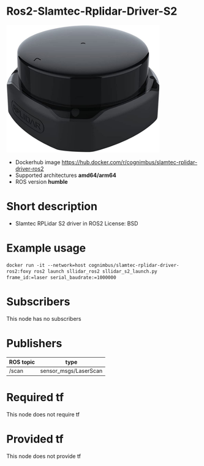# Ros2-Slamtec-Rplidar-Driver-S2

<img src="./ros2-slamtec-rplidar-driver-s2/slamtec-rplidar--s2.jpg" alt="ros2-slamtec-rplidar-driver-s2" width="400"/>

* Dockerhub image https://hub.docker.com/r/cognimbus/slamtec-rplidar-driver-ros2
* Supported architectures <b>amd64/arm64</b>
* ROS version <b>humble
</b>

# Short description
* Slamtec RPLidar S2 driver in ROS2
License: BSD

# Example usage
```
docker run -it --network=host cognimbus/slamtec-rplidar-driver-ros2:foxy ros2 launch sllidar_ros2 sllidar_s2_launch.py frame_id:=laser serial_baudrate:=1000000
```

# Subscribers
This node has no subscribers


# Publishers
ROS topic | type
--- | ---
/scan | sensor_msgs/LaserScan


# Required tf
This node does not require tf


# Provided tf
This node does not provide tf



